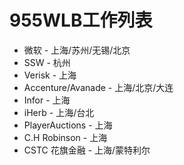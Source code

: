# 955WLB工作列表

- 微软 - 上海/苏州/无锡/北京
- SSW - 杭州
- Verisk - 上海
- Accenture/Avanade - 上海/北京/大连
- Infor - 上海
- iHerb - 上海/台北
- PlayerAuctions - 上海
- C.H Robinson - 上海
- CSTC 花旗金融 - 上海/蒙特利尔

